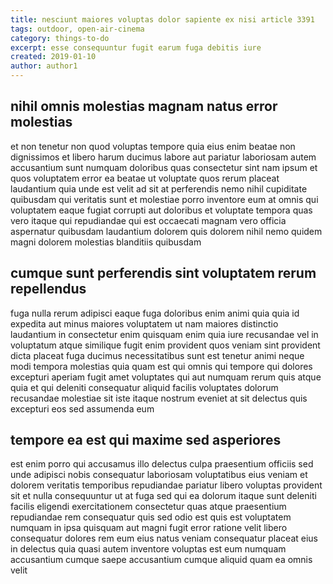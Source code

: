 ```yaml
---
title: nesciunt maiores voluptas dolor sapiente ex nisi article 3391
tags: outdoor, open-air-cinema
category: things-to-do
excerpt: esse consequuntur fugit earum fuga debitis iure
created: 2019-01-10
author: author1
---
```


## nihil omnis molestias magnam natus error molestias

et non tenetur non quod voluptas tempore quia eius enim beatae non dignissimos et libero harum ducimus labore aut pariatur laboriosam autem accusantium sunt numquam doloribus quas consectetur sint nam ipsum et quos voluptatem error ea beatae ut voluptate quos rerum placeat laudantium quia unde est velit ad sit at perferendis nemo nihil cupiditate quibusdam qui veritatis sunt et molestiae porro inventore eum at omnis qui voluptatem eaque fugiat corrupti aut doloribus et voluptate tempora quas vero itaque qui repudiandae qui est occaecati magnam vero officia aspernatur quibusdam laudantium dolorem quis dolorem nihil nemo quidem magni dolorem molestias blanditiis quibusdam

## cumque sunt perferendis sint voluptatem rerum repellendus

fuga nulla rerum adipisci eaque fuga doloribus enim animi quia quia id expedita aut minus maiores voluptatem ut nam maiores distinctio laudantium in consectetur enim quisquam enim quia iure recusandae vel in voluptatum atque similique fugit enim provident quos veniam sint provident dicta placeat fuga ducimus necessitatibus sunt est tenetur animi neque modi tempora molestias quia quam est qui omnis qui tempore qui dolores excepturi aperiam fugit amet voluptates qui aut numquam rerum quis atque quia et qui deleniti consequatur aliquid facilis voluptates dolorum recusandae molestiae sit iste itaque nostrum eveniet at sit delectus quis excepturi eos sed assumenda eum

## tempore ea est qui maxime sed asperiores

est enim porro qui accusamus illo delectus culpa praesentium officiis sed unde adipisci nobis consequatur laboriosam voluptatibus eius veniam et dolorem veritatis temporibus repudiandae pariatur libero voluptas provident sit et nulla consequuntur ut at fuga sed qui ea dolorum itaque sunt deleniti facilis eligendi exercitationem consectetur quas atque praesentium repudiandae rem consequatur quis sed odio est quis est voluptatem numquam in ipsa quisquam aut magni fugit error ratione velit libero consequatur dolores rem eum eius natus veniam consequatur placeat eius in delectus quia quasi autem inventore voluptas est eum numquam accusantium cumque saepe accusantium cumque aliquid quam ea omnis velit
